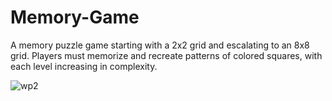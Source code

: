 # Memory-Game
A memory puzzle game starting with a 2x2 grid and escalating to an 8x8 grid. Players must memorize and recreate patterns of colored squares, with each level increasing in complexity.

![wp2](https://github.com/user-attachments/assets/9ae635d8-116f-4f41-b62b-018930ee40c7)
